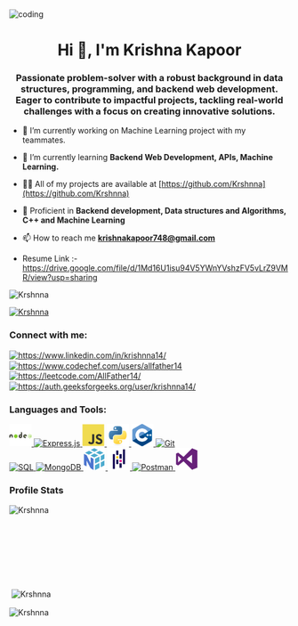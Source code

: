 
<img align="center" alt="coding" width="1000" src="https://www.sarvika.com/wp-content/uploads/2021/03/Backend-Developer-Python-GIF-Dribble.gif"  height="500" width="500">

<h1 align="center">Hi 👋, I'm Krishna Kapoor</h1>
<h3 align="center">Passionate problem-solver with a robust background in data structures, programming, and backend web development. Eager to contribute to impactful projects, tackling real-world challenges with a focus on creating innovative solutions.</h3>


- 🔭 I’m currently working on Machine Learning project with my teammates.
- 🌱 I’m currently learning **Backend Web Development, APIs, Machine Learning.**

- 👨‍💻 All of my projects are available at [https://github.com/Krshnna](https://github.com/Krshnna)

- 💬 Proficient in **Backend development, Data structures and Algorithms, C++ and Machine Learning**

- 📫 How to reach me **krishnakapoor748@gmail.com**
- Resume Link :- https://drive.google.com/file/d/1Md16U1isu94V5YWnYVshzFV5vLrZ9VMR/view?usp=sharing



<p align="left"> <img src="https://komarev.com/ghpvc/?username=Krshnna&label=Profile%20views&color=0e75b6&style=flat" alt="Krshnna" /> </p> 

<p align="left"> <a href="https://github.com/ryo-ma/github-profile-trophy"><img src="https://github-profile-trophy.vercel.app/?username=Krshnna" alt="Krshnna" /></a> </p>

<h3 align="left">Connect with me:</h3>
<p align="left">
<a href="https://linkedin.com/in/krishnna14/" target="blank"><img align="center" src="https://raw.githubusercontent.com/rahuldkjain/github-profile-readme-generator/master/src/images/icons/Social/linked-in-alt.svg" alt="https://www.linkedin.com/in/krishnna14/" height="30" width="40" /></a>
<a href="https://www.codechef.com/users/allfather14" target="blank"><img align="center" src="https://cdn.jsdelivr.net/npm/simple-icons@3.1.0/icons/codechef.svg" alt="https://www.codechef.com/users/allfather14" height="30" width="40" /></a>
<a href="https://www.leetcode.com/AllFather14/" target="blank"><img align="center" src="https://raw.githubusercontent.com/rahuldkjain/github-profile-readme-generator/master/src/images/icons/Social/leet-code.svg" alt="https://leetcode.com/AllFather14/" height="30" width="40" /></a>
<a href="https://auth.geeksforgeeks.org/user/krishnna14/" target="blank"><img align="center" src="https://raw.githubusercontent.com/rahuldkjain/github-profile-readme-generator/master/src/images/icons/Social/geeks-for-geeks.svg" alt="https://auth.geeksforgeeks.org/user/krishnna14/" height="30" width="40" /></a>
</p>

<h3 align="left">Languages and Tools:</h3>
<div>
  <!-- First Row -->
  <a href="https://nodejs.org/" target="_blank" rel="noreferrer">
    <img src="https://raw.githubusercontent.com/devicons/devicon/master/icons/nodejs/nodejs-original-wordmark.svg" alt="Node.js" width="40" height="40"/>
  </a>
  <a href="https://expressjs.com/" target="_blank" rel="noreferrer">
    <img src="https://www.vectorlogo.zone/logos/expressjs/expressjs-icon.svg" alt="Express.js" width="40" height="40"/>
  </a>
  <a href="https://developer.mozilla.org/en-US/docs/Web/JavaScript" target="_blank" rel="noreferrer">
    <img src="https://raw.githubusercontent.com/devicons/devicon/master/icons/javascript/javascript-original.svg" alt="JavaScript" width="40" height="40"/>
  </a>
  <a href="https://www.python.org" target="_blank" rel="noreferrer">
    <img src="https://raw.githubusercontent.com/devicons/devicon/master/icons/python/python-original.svg" alt="Python" width="40" height="40"/>
  </a>
  <a href="https://www.w3schools.com/cpp/" target="_blank" rel="noreferrer">
    <img src="https://raw.githubusercontent.com/devicons/devicon/master/icons/cplusplus/cplusplus-original.svg" alt="C++" width="40" height="40"/>
  </a>
  <a href="https://git-scm.com/" target="_blank" rel="noreferrer">
    <img src="https://www.vectorlogo.zone/logos/git-scm/git-scm-icon.svg" alt="Git" width="40" height="40"/>
  </a>
</div>

<div>
  <!-- Second Row -->
  <a href="https://www.w3schools.com/sql/" target="_blank" rel="noreferrer">
    <img src="https://www.vectorlogo.zone/logos/mysql/mysql-official.svg" alt="SQL" width="40" height="40"/>
  </a>
  <a href="https://www.mongodb.com/" target="_blank" rel="noreferrer">
    <img src="https://www.vectorlogo.zone/logos/mongodb/mongodb-icon.svg" alt="MongoDB" width="40" height="40"/>
  </a>
  <a href="https://numpy.org/" target="_blank" rel="noreferrer">
    <img src="https://raw.githubusercontent.com/devicons/devicon/master/icons/numpy/numpy-original.svg" alt="NumPy" width="40" height="40"/>
  </a>
  <a href="https://pandas.pydata.org/" target="_blank" rel="noreferrer">
    <img src="https://raw.githubusercontent.com/devicons/devicon/master/icons/pandas/pandas-original.svg" alt="Pandas" width="40" height="40"/>
  </a>
  <a href="https://www.postman.com/" target="_blank" rel="noreferrer">
    <img src="https://www.vectorlogo.zone/logos/getpostman/getpostman-icon.svg" alt="Postman" width="40" height="40"/>
  </a>
  <a href="https://code.visualstudio.com/" target="_blank" rel="noreferrer">
    <img src="https://raw.githubusercontent.com/devicons/devicon/master/icons/visualstudio/visualstudio-plain.svg" alt="VSCode" width="40" height="40"/>
  </a>
</div>


<h3 align="left">Profile Stats</h3>
<p><img align="left" src="https://github-readme-stats.vercel.app/api/top-langs?username=Krshnna&show_icons=true&locale=en&layout=compact" alt="Krshnna" /></p>
<br></br>
<br></br>
<br></br>
<br></br>
<p>&nbsp;<img align="center" src="https://github-readme-stats.vercel.app/api?username=Krshnna&show_icons=true&locale=en" alt="Krshnna" /></p>

<p><img align="center" src="https://github-readme-streak-stats.herokuapp.com/?user=Krshnna&" alt="Krshnna" /></p>
